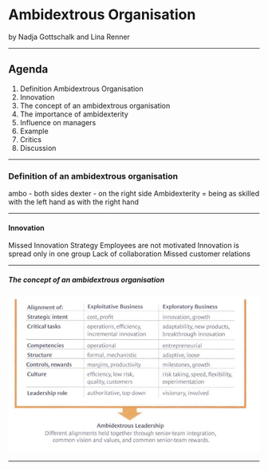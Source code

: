 # Ambidextrous Organisation             
by Nadja Gottschalk and Lina Renner 

---

## Agenda 

1. Definition Ambidextrous Organisation 
2.  Innovation 
3. The concept of an ambidextrous organisation 
4. The importance of ambidexterity 
6. Influence on managers
7. Example 
8. Critics 
9. Discussion 

---

### Definition of an ambidextrous organisation 

ambo - both sides 
dexter - on the right side 
Ambidexterity = being as skilled with the left hand as with the right hand

---

#### Innovation 

Missed Innovation Strategy 
Employees are not motivated 
Innovation is spread only in one group 
Lack of collaboration 
Missed customer relations 

---

##### The concept of an ambidextrous organisation 

![](Picture1.png)

---

